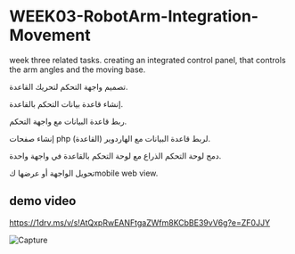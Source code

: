 # WEEK03-RobotArm-Integration-Movement
week three related tasks. creating an integrated control panel, that controls the arm angles and the moving base.

تصميم واجهة التحكم لتحريك القاعدة.

إنشاء قاعدة بيانات التحكم بالقاعدة.

ربط قاعدة البيانات مع واجهة التحكم.

إنشاء صفحات php  لربط قاعدة البيانات مع الهاردوير (القاعدة).

دمج لوحة التحكم الذراع مع لوحة التحكم بالقاعدة في واجهة واحدة.

تحويل الواجهة أو عرضها كmobile web view.

## demo video
https://1drv.ms/v/s!AtQxpRwEANFtgaZWfm8KCbBE39vV6g?e=ZF0JJY

![Capture](https://user-images.githubusercontent.com/81806616/125176703-3e59e480-e1de-11eb-9535-a3848ec1f62a.JPG)
